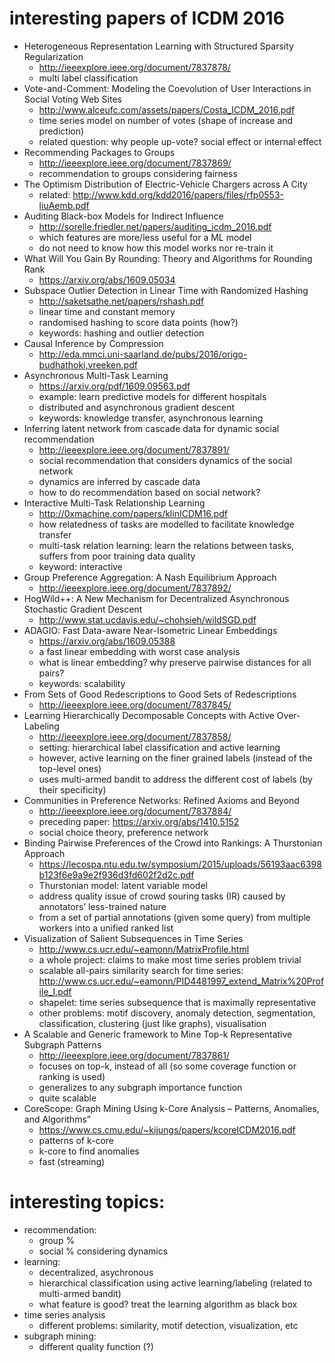 # interesting papers of ICDM 2016

- Heterogeneous Representation Learning with Structured Sparsity Regularization
    - http://ieeexplore.ieee.org/document/7837878/
    - multi label classification
- Vote-and-Comment: Modeling the Coevolution of User Interactions in Social Voting Web Sites
    - http://www.alceufc.com/assets/papers/Costa_ICDM_2016.pdf
    - time series model on number of votes (shape of increase and prediction)
    - related question: why people up-vote? social effect or internal effect
- Recommending Packages to Groups
    - http://ieeexplore.ieee.org/document/7837869/
    - recommendation to groups considering fairness
- The Optimism Distribution of Electric-Vehicle Chargers across A City
    - related: http://www.kdd.org/kdd2016/papers/files/rfp0553-liuAemb.pdf
- Auditing Black-box Models for Indirect Influence
    - http://sorelle.friedler.net/papers/auditing_icdm_2016.pdf
    - which features are more/less useful for a ML model
    - do not need to know how this model works nor re-train it
- What Will You Gain By Rounding: Theory and Algorithms for Rounding Rank
    - https://arxiv.org/abs/1609.05034
- Subspace Outlier Detection in Linear Time with Randomized Hashing
    - http://saketsathe.net/papers/rshash.pdf
    - linear time and constant memory
    - randomised hashing to score data points (how?)
    - keywords: hashing and outlier detection
- Causal Inference by Compression
    - http://eda.mmci.uni-saarland.de/pubs/2016/origo-budhathoki,vreeken.pdf
- Asynchronous Multi-Task Learning
    - https://arxiv.org/pdf/1609.09563.pdf
    - example: learn predictive models for different hospitals
    - distributed and asynchronous gradient descent
    - keywords: knowledge transfer, asynchronous learning
- Inferring latent network from cascade data for dynamic social recommendation
    - http://ieeexplore.ieee.org/document/7837891/
    - social recommendation that considers dynamics of the social network
    - dynamics are inferred by cascade data
    - how to do recommendation based on social network?
- Interactive Multi-Task Relationship Learning
    - http://0xmachine.com/papers/klinICDM16.pdf
    - how relatedness of tasks are modelled to facilitate knowledge transfer
    - multi-task relation learning: learn the relations between tasks, suffers from poor training data quality 
    - keyword: interactive
- Group Preference Aggregation: A Nash Equilibrium Approach
    - http://ieeexplore.ieee.org/document/7837892/
- HogWild++: A New Mechanism for Decentralized Asynchronous Stochastic Gradient Descent
    - http://www.stat.ucdavis.edu/~chohsieh/wildSGD.pdf
- ADAGIO: Fast Data-aware Near-Isometric Linear Embeddings
    - https://arxiv.org/abs/1609.05388
    - a fast linear embedding with worst case analysis
    - what is linear embedding? why preserve pairwise distances for all pairs?
    - keywords: scalability
- From Sets of Good Redescriptions to Good Sets of Redescriptions
    - http://ieeexplore.ieee.org/document/7837845/
- Learning Hierarchically Decomposable Concepts with Active Over-Labeling
    - http://ieeexplore.ieee.org/document/7837858/
    - setting: hierarchical label classification and active learning
    - however, active learning on the finer grained labels (instead of the top-level ones)
    - uses multi-armed bandit to address the different cost of labels (by their specificity)
- Communities in Preference Networks: Refined Axioms and Beyond
    - http://ieeexplore.ieee.org/document/7837884/
    - preceding paper: https://arxiv.org/abs/1410.5152
    - social choice theory, preference network
- Binding Pairwise Preferences of the Crowd into Rankings: A Thurstonian Approach
    - https://lecospa.ntu.edu.tw/symposium/2015/uploads/56193aac6398b123f6e9a9e2f936d3fd602f2d2c.pdf
    - Thurstonian model: latent variable model
    - address quality issue of crowd souring tasks (IR) caused by annotators’ less-trained nature
    - from a set of partial annotations (given some query) from multiple workers into a unified ranked list
- Visualization of Salient Subsequences in Time Series
    - http://www.cs.ucr.edu/~eamonn/MatrixProfile.html
    - a whole project: claims to make most time series problem trivial
    - scalable all-pairs similarity search for time series: http://www.cs.ucr.edu/~eamonn/PID4481997_extend_Matrix%20Profile_I.pdf
    - shapelet: time series subsequence that is maximally representative
    - other problems: motif discovery, anomaly detection, segmentation, classification, clustering (just like graphs), visualisation
- A Scalable and Generic framework to Mine Top-k Representative Subgraph Patterns
    - http://ieeexplore.ieee.org/document/7837861/
    - focuses on top-k, instead of all (so some coverage function or ranking is used)
    - generalizes to any subgraph importance function
    - quite scalable
- CoreScope: Graph Mining Using k-Core Analysis – Patterns, Anomalies, and Algorithms”
    - https://www.cs.cmu.edu/~kijungs/papers/kcoreICDM2016.pdf
    - patterns of k-core
    - k-core to find anomalies
    - fast (streaming)


# interesting topics:

- recommendation:
  - group %
  - social % considering dynamics
- learning:
  - decentralized, asychronous
  - hierarchical classification using active learning/labeling (related to multi-armed bandit)
  - what feature is good? treat the learning algorithm as black box
- time series analysis
  - different problems: similarity, motif detection, visualization, etc
- subgraph mining:
  - different quality function (?)


